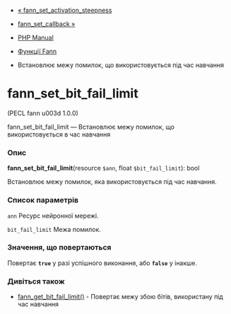- [«
fann_set_activation_steepness](function.fann-set-activation-steepness.md)
- [fann_set_callback »](function.fann-set-callback.md)

- [PHP Manual](index.md)
- [Функції Fann](ref.fann.md)
- Встановлює межу помилок, що використовується під час навчання

# fann_set_bit_fail_limit

(PECL fann u003d 1.0.0)

fann_set_bit_fail_limit — Встановлює межу помилок, що використовується в
час навчання

### Опис

**fann_set_bit_fail_limit**(resource `$ann`, float `$bit_fail_limit`):
bool

Встановлює межу помилок, яка використовується під час навчання.

### Список параметрів

`ann`
Ресурс нейронної мережі.

`bit_fail_limit`
Межа помилок.

### Значення, що повертаються

Повертає **`true`** у разі успішного виконання, або **`false`** у
інакше.

### Дивіться також

- [fann_get_bit_fail_limit()](function.fann-get-bit-fail-limit.md) -
Повертає межу збою бітів, використану під час навчання
